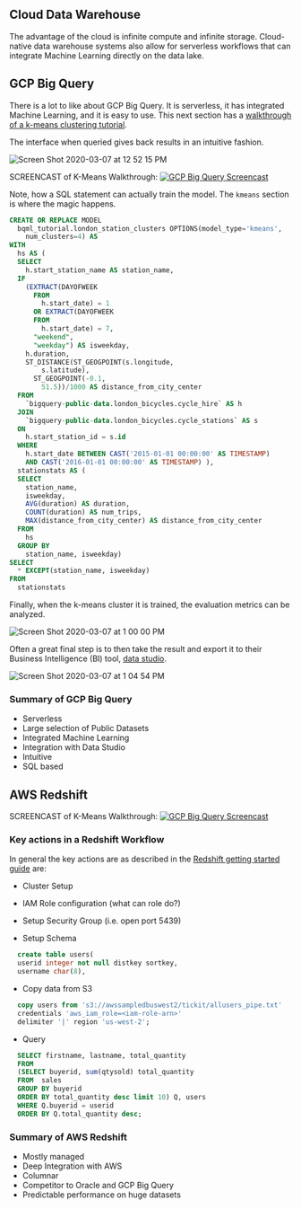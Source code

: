## Cloud Data Warehouse

The advantage of the cloud is infinite compute and infinite storage.  Cloud-native data warehouse systems also allow for serverless workflows that can integrate Machine Learning directly on the data lake.

## GCP Big Query

There is a lot to like about GCP Big Query.  It is serverless, it has integrated Machine Learning, and it is easy to use.  This next section has a [walkthrough of a k-means clustering tutorial](https://cloud.google.com/bigquery-ml/docs/kmeans-tutorial).

The interface when queried gives back results in an intuitive fashion.

![Screen Shot 2020-03-07 at 12 52 15 PM](https://user-images.githubusercontent.com/58792/76149907-9f196000-6072-11ea-9e68-551d38acb4de.png)


SCREENCAST of K-Means Walkthrough:
[![GCP Big Query Screencast](https://img.youtube.com/vi/OXFWyr352oc/0.jpg)](https://youtu.be/OXFWyr352oc)


Note, how a SQL statement can actually train the model.  The `kmeans` section is where the magic happens.

```SQL
CREATE OR REPLACE MODEL
  bqml_tutorial.london_station_clusters OPTIONS(model_type='kmeans',
    num_clusters=4) AS
WITH
  hs AS (
  SELECT
    h.start_station_name AS station_name,
  IF
    (EXTRACT(DAYOFWEEK
      FROM
        h.start_date) = 1
      OR EXTRACT(DAYOFWEEK
      FROM
        h.start_date) = 7,
      "weekend",
      "weekday") AS isweekday,
    h.duration,
    ST_DISTANCE(ST_GEOGPOINT(s.longitude,
        s.latitude),
      ST_GEOGPOINT(-0.1,
        51.5))/1000 AS distance_from_city_center
  FROM
    `bigquery-public-data.london_bicycles.cycle_hire` AS h
  JOIN
    `bigquery-public-data.london_bicycles.cycle_stations` AS s
  ON
    h.start_station_id = s.id
  WHERE
    h.start_date BETWEEN CAST('2015-01-01 00:00:00' AS TIMESTAMP)
    AND CAST('2016-01-01 00:00:00' AS TIMESTAMP) ),
  stationstats AS (
  SELECT
    station_name,
    isweekday,
    AVG(duration) AS duration,
    COUNT(duration) AS num_trips,
    MAX(distance_from_city_center) AS distance_from_city_center
  FROM
    hs
  GROUP BY
    station_name, isweekday)
SELECT
  * EXCEPT(station_name, isweekday)
FROM
  stationstats
```

Finally, when the k-means cluster it is trained, the evaluation metrics can be analyzed.

![Screen Shot 2020-03-07 at 1 00 00 PM](https://user-images.githubusercontent.com/58792/76149985-94ab9600-6073-11ea-9496-1078a8643df8.png)

Often a great final step is to then take the result and export it to their Business Intelligence (BI) tool, [data studio](https://datastudio.google.com/u/0/).

![Screen Shot 2020-03-07 at 1 04 54 PM](https://user-images.githubusercontent.com/58792/76150067-421ea980-6074-11ea-90d6-64a970a2329f.png)

### Summary of GCP Big Query

* Serverless
* Large selection of Public Datasets
* Integrated Machine Learning
* Integration with Data Studio 
* Intuitive
* SQL based

## AWS Redshift

SCREENCAST of K-Means Walkthrough:
[![GCP Big Query Screencast](https://img.youtube.com/vi/vXSH24AJzrU/0.jpg)](https://youtu.be/vXSH24AJzrU)


### Key actions in a Redshift Workflow

In general the key actions are as described in the [Redshift getting started guide](https://docs.aws.amazon.com/redshift/latest/gsg/getting-started.html) are:

* Cluster Setup
* IAM Role configuration (what can role do?)
* Setup Security Group (i.e. open port 5439)

* Setup Schema
```SQL
  create table users(
  userid integer not null distkey sortkey,
  username char(8),
```
* Copy data from S3

```SQL
  copy users from 's3://awssampledbuswest2/tickit/allusers_pipe.txt'
  credentials 'aws_iam_role=<iam-role-arn>'
  delimiter '|' region 'us-west-2';
```
*  Query

```SQL
  SELECT firstname, lastname, total_quantity
  FROM
  (SELECT buyerid, sum(qtysold) total_quantity
  FROM  sales
  GROUP BY buyerid
  ORDER BY total_quantity desc limit 10) Q, users
  WHERE Q.buyerid = userid
  ORDER BY Q.total_quantity desc;
```

### Summary of AWS Redshift

* Mostly managed
* Deep Integration with AWS
* Columnar
* Competitor to Oracle and GCP Big Query
* Predictable performance on huge datasets
